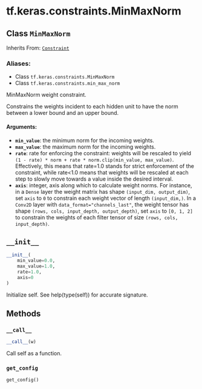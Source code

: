 <div itemscope itemtype="http://developers.google.com/ReferenceObject">
<meta itemprop="name" content="tf.keras.constraints.MinMaxNorm" />
<meta itemprop="path" content="Stable" />
<meta itemprop="property" content="__call__"/>
<meta itemprop="property" content="__init__"/>
<meta itemprop="property" content="get_config"/>
</div>

# tf.keras.constraints.MinMaxNorm

## Class `MinMaxNorm`

Inherits From: [`Constraint`](../../../tf/keras/constraints/Constraint.md)

### Aliases:

* Class `tf.keras.constraints.MinMaxNorm`
* Class `tf.keras.constraints.min_max_norm`

MinMaxNorm weight constraint.

Constrains the weights incident to each hidden unit
to have the norm between a lower bound and an upper bound.

#### Arguments:

* <b>`min_value`</b>: the minimum norm for the incoming weights.
* <b>`max_value`</b>: the maximum norm for the incoming weights.
* <b>`rate`</b>: rate for enforcing the constraint: weights will be
        rescaled to yield
        `(1 - rate) * norm + rate * norm.clip(min_value, max_value)`.
        Effectively, this means that rate=1.0 stands for strict
        enforcement of the constraint, while rate<1.0 means that
        weights will be rescaled at each step to slowly move
        towards a value inside the desired interval.
* <b>`axis`</b>: integer, axis along which to calculate weight norms.
        For instance, in a `Dense` layer the weight matrix
        has shape `(input_dim, output_dim)`,
        set `axis` to `0` to constrain each weight vector
        of length `(input_dim,)`.
        In a `Conv2D` layer with `data_format="channels_last"`,
        the weight tensor has shape
        `(rows, cols, input_depth, output_depth)`,
        set `axis` to `[0, 1, 2]`
        to constrain the weights of each filter tensor of size
        `(rows, cols, input_depth)`.

<h2 id="__init__"><code>__init__</code></h2>

``` python
__init__(
    min_value=0.0,
    max_value=1.0,
    rate=1.0,
    axis=0
)
```

Initialize self.  See help(type(self)) for accurate signature.



## Methods

<h3 id="__call__"><code>__call__</code></h3>

``` python
__call__(w)
```

Call self as a function.

<h3 id="get_config"><code>get_config</code></h3>

``` python
get_config()
```





